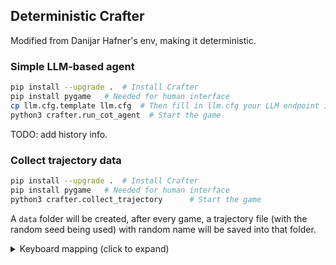 ## Deterministic Crafter
Modified from Danijar Hafner's env, making it deterministic. 

### Simple LLM-based agent
```sh
pip install --upgrade .  # Install Crafter
pip install pygame   # Needed for human interface
cp llm.cfg.template llm.cfg  # Then fill in llm.cfg your LLM endpoint info; don't worry, there's a git ignore
python3 crafter.run_cot_agent  # Start the game
```
TODO: add history info. 

### Collect trajectory data
```sh
pip install --upgrade .  # Install Crafter
pip install pygame   # Needed for human interface
python3 crafter.collect_trajectory      # Start the game
```
A `data` folder will be created, after every game, a trajectory file (with the random seed being used) with random name will be saved into that folder. 

<details>
<summary>Keyboard mapping (click to expand)</summary>

| Key | Action |
| :-: | :----- |
| WASD | Move around |
| SPACE| Collect material, drink from lake, hit creature |
| TAB | Sleep |
| T | Place a table |
| R | Place a rock |
| F | Place a furnace |
| P | Place a plant |
| 1 | Craft a wood pickaxe |
| 2 | Craft a stone pickaxe |
| 3 | Craft an iron pickaxe |
| 4 | Craft a wood sword |
| 5 | Craft a stone sword |
| 6 | Craft an iron sword |

</details>
